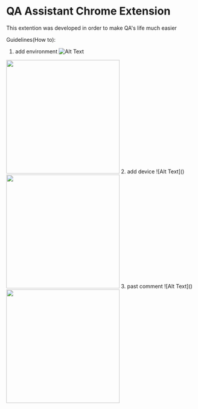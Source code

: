 # QA Assistant Chrome Extension
This extention was developed in order to make QA's life much easier 

Guidelines(How to): 
1. add environment 
![Alt Text]()
<img src="https://media.giphy.com/media/28cXgAM5zz9zErFu4c/giphy.gif" width="300" height="300" />
2. add device
![Alt Text]()
<img src="https://media.giphy.com/media/oNFG3gfqQ87YANSJMp/giphy.gif" width="300" height="300" />
3. past comment
![Alt Text]()
<img src="https://media.giphy.com/media/pPcJebnu9Fo8Qwsla4/giphy.gif" width="300" height="300" />



